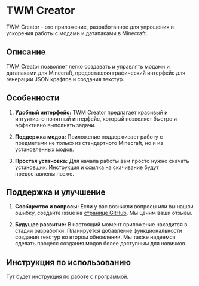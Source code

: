 # TWM Creator

TWM Creator - это приложение, разработанное для упрощения и ускорения работы с модами и датапаками в Minecraft.

## Описание

TWM Creator позволяет легко создавать и управлять модами и датапаками для Minecraft, предоставляя графический интерфейс для генерации JSON крафтов и создания текстур.

## Особенности

1. **Удобный интерфейс:** TWM Creator предлагает красивый и интуитивно понятный интерфейс, который позволяет быстро и эффективно выполнять задачи.

2. **Поддержка модов:** Приложение поддерживает работу с предметами не только из стандартного Minecraft, но и из установленных модов.

3. **Простая установка:** Для начала работы вам просто нужно скачать установщик. Инструкция и ссылка на скачивание будут предоставлены позже.

## Поддержка и улучшение

1. **Сообщество и вопросы:** Если у вас возникли вопросы или вы нашли ошибку, создайте issue на [странице GitHub](https://github.com/TWMhub/TWM-creator/issue). Мы ценим ваши отзывы.

2. **Будущее развитие:** В настоящий момент приложение находится в стадии разработки. Планируется добавление функциональности создания текстур во втором обновлении. Мы также надеемся сделать процесс создания модов более доступным для новичков.

## Инструкция по использованию

Тут будет инструкция по работе с программой.


